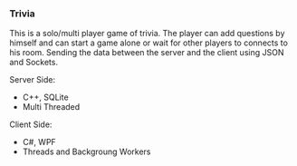 ### Trivia

This is a solo/multi player game of trivia.
The player can add questions by himself and can start a game alone or wait for other players to connects to his room.
Sending the data between the server and the client using JSON and Sockets.

Server Side:
- C++, SQLite
- Multi Threaded

Client Side:
- C#, WPF
- Threads and Backgroung Workers